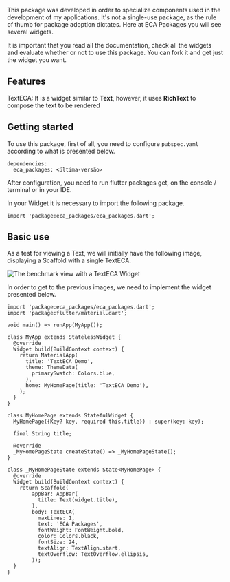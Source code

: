 This package was developed in order to specialize components used in the development of my applications. It's not a single-use package, as the rule of thumb for package adoption dictates. Here at ECA Packages you will see several widgets.

It is important that you read all the documentation, check all the widgets and evaluate whether or not to use this package. You can fork it and get just the widget you want.

## Features

TextECA: It is a widget similar to **Text**, however, it uses **RichText** to compose the text to be rendered

## Getting started

To use this package, first of all, you need to configure `pubspec.yaml` according to what is presented below.

```
dependencies:
  eca_packages: <última-versão>
```

After configuration, you need to run flutter packages get, on the console / terminal or in your IDE.

In your Widget it is necessary to import the following package.

```
import 'package:eca_packages/eca_packages.dart';
```

## Basic use

As a test for viewing a Text, we will initially have the following image, displaying a Scaffold with a single TextECA.

![The benchmark view with a TextECA Widget](https://github.com/evertonfoz/eca_packages/tree/main/assets/readme/texteca.png)

In order to get to the previous images, we need to implement the widget presented below.

```
import 'package:eca_packages/eca_packages.dart';
import 'package:flutter/material.dart';

void main() => runApp(MyApp());

class MyApp extends StatelessWidget {
  @override
  Widget build(BuildContext context) {
    return MaterialApp(
      title: 'TextECA Demo',
      theme: ThemeData(
        primarySwatch: Colors.blue,
      ),
      home: MyHomePage(title: 'TextECA Demo'),
    );
  }
}

class MyHomePage extends StatefulWidget {
  MyHomePage({Key? key, required this.title}) : super(key: key);

  final String title;

  @override
  _MyHomePageState createState() => _MyHomePageState();
}

class _MyHomePageState extends State<MyHomePage> {
  @override
  Widget build(BuildContext context) {
    return Scaffold(
        appBar: AppBar(
          title: Text(widget.title),
        ),
        body: TextECA(
          maxLines: 1,
          text: 'ECA Packages',
          fontWeight: FontWeight.bold,
          color: Colors.black,
          fontSize: 24,
          textAlign: TextAlign.start,
          textOverflow: TextOverflow.ellipsis,
        ));
  }
}
```
